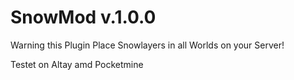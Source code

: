 # SnowMod v.1.0.0

Warning this Plugin Place Snowlayers in all Worlds on your Server!

Testet on Altay amd Pocketmine 
